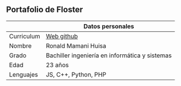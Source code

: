 ## Portafolio de Floster

| |Datos personales|
| ----------------- | ------------------------------------------------------------------ |
| Curriculum |[Web github](https://xFloster.github.io)  |
| Nombre | Ronald Mamani Huisa|
| Grado | Bachiller ingeniería en informática y sistemas|
| Edad | 23 años|
| Lenguajes |JS, C++, Python, PHP|

